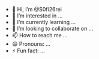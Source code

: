 - 👋 Hi, I’m @S0fi26rei
- 👀 I’m interested in ...
- 🌱 I’m currently learning ...
- 💞️ I’m looking to collaborate on ...
- 📫 How to reach me ...
- 😄 Pronouns: ...
- ⚡ Fun fact: ...

<!---
S0fi26rei/S0fi26rei is a ✨ special ✨ repository because its `README.md` (this file) appears on your GitHub profile.
You can click the Preview link to take a look at your changes.
--->
